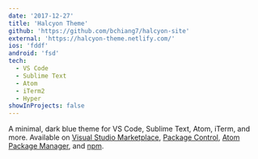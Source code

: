 ```yaml
---
date: '2017-12-27'
title: 'Halcyon Theme'
github: 'https://github.com/bchiang7/halcyon-site'
external: 'https://halcyon-theme.netlify.com/'
ios: 'fddf'
android: 'fsd'
tech:
  - VS Code
  - Sublime Text
  - Atom
  - iTerm2
  - Hyper
showInProjects: false
---
```


A minimal, dark blue theme for VS Code, Sublime Text, Atom, iTerm, and more. Available on [Visual Studio Marketplace](https://marketplace.visualstudio.com/items?itemName=brittanychiang.halcyon-vscode), [Package Control](https://packagecontrol.io/packages/Halcyon%20Theme), [Atom Package Manager](https://atom.io/themes/halcyon-syntax), and [npm](https://www.npmjs.com/package/hyper-halcyon-theme).
